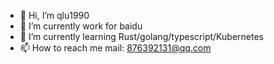 - 👋 Hi, I’m qlu1990
- 👀 I’m currently work for baidu
- 🌱 I’m currently learning Rust/golang/typescript/Kubernetes
- 📫 How to reach me mail: 876392131@qq.com

<!---
qlu1990/qlu1990 is a ✨ special ✨ repository because its `README.md` (this file) appears on your GitHub profile.
You can click the Preview link to take a look at your changes.
--->
